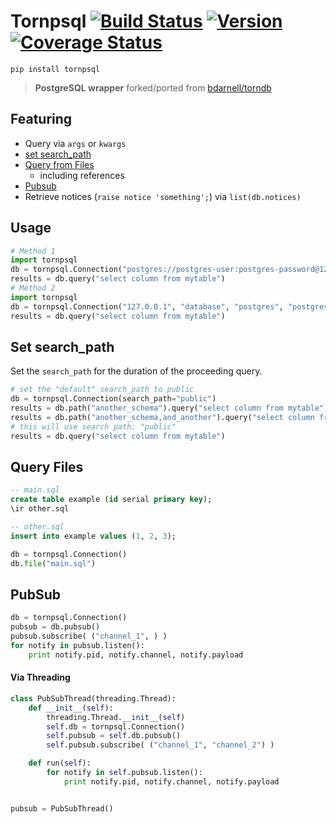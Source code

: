 Tornpsql [![Build Status](https://secure.travis-ci.org/stevepeak/tornpsql.png)](http://travis-ci.org/stevepeak/tornpsql) [![Version](https://pypip.in/v/tornpsql/badge.png)](https://github.com/stevepeak/tornpsql) [![Coverage Status](https://coveralls.io/repos/stevepeak/tornpsql/badge.png)](https://coveralls.io/r/stevepeak/tornpsql)
======

`pip install tornpsql`

> **PostgreSQL wrapper** forked/ported from [bdarnell/torndb](https://github.com/bdarnell/torndb)

## Featuring
- Query via `args` or `kwargs`
- [set search_path](#set-search_path)
- [Query from Files](#query-files)
  - including references
- [Pubsub](#pubsub)
- Retrieve notices (`raise notice 'something';`) via `list(db.notices)`

## Usage
```python
# Method 1
import tornpsql
db = tornpsql.Connection("postgres://postgres-user:postgres-password@127.0.0.1:5432/postgres-db")
results = db.query("select column from mytable")
# Method 2
import tornpsql
db = tornpsql.Connection("127.0.0.1", "database", "postgres", "postgres-user", 5432)
results = db.query("select column from mytable")
```

## Set search_path
Set the `search_path` for the duration of the proceeding query.

```python
# set the "default" search_path to public
db = tornpsql.Connection(search_path="public")
results = db.path("another_schema").query("select column from mytable")
results = db.path("another_schema,and_another").query("select column from mytable")
# this will use search path: "public"
results = db.query("select column from mytable")
```

## Query Files

```sql
-- main.sql
create table example (id serial primary key);
\ir other.sql
```

```sql
-- other.sql
insert into example values (1, 2, 3);
```

```python
db = tornpsql.Connection()
db.file("main.sql")
```

## PubSub
```python
db = tornpsql.Connection()
pubsub = db.pubsub()
pubsub.subscribe( ("channel_1", ) )
for notify in pubsub.listen():
    print notify.pid, notify.channel, notify.payload
```

#### Via Threading
```python
class PubSubThread(threading.Thread):
    def __init__(self):
        threading.Thread.__init__(self)
        self.db = tornpsql.Connection()
        self.pubsub = self.db.pubsub()
        self.pubsub.subscribe( ("channel_1", "channel_2") )

    def run(self):
        for notify in self.pubsub.listen():
            print notify.pid, notify.channel, notify.payload


pubsub = PubSubThread()
```
